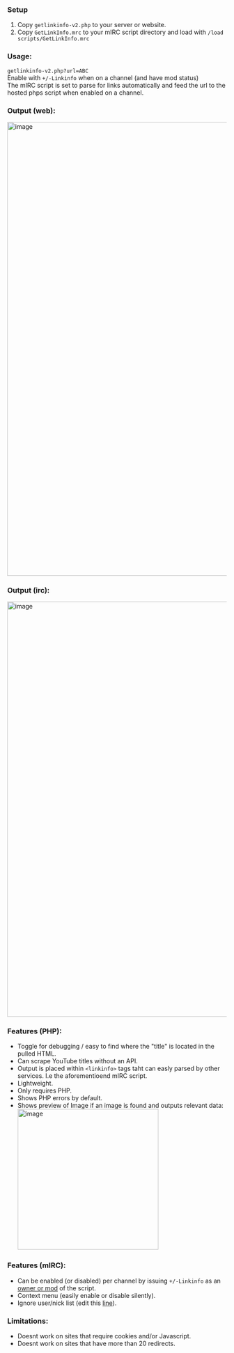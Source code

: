 ### Setup
1. Copy `getlinkinfo-v2.php` to your server or website.
2. Copy `GetLinkInfo.mrc` to your mIRC script directory and load with `/load scripts/GetLinkInfo.mrc`

### Usage:
`getlinkinfo-v2.php?url=ABC`   
Enable with `+/-Linkinfo` when on a channel (and have mod status)    
The mIRC script is set to parse for links automatically and feed the url to the hosted phps script when enabled on a channel. 

### Output (web):
<img width="1043" alt="image" src="https://github.com/Moodkiller/GetLinkInfo/assets/11341653/e4b7fb83-e75a-4dde-ac35-63e0dbec286d">

### Output (irc):
<img width="954" alt="image" src="https://github.com/Moodkiller/GetLinkInfo/assets/11341653/0574d2aa-64f8-48df-8928-bb21fed62843">

### Features (PHP):
* Toggle for debugging / easy to find where the "title" is located in the pulled HTML.
* Can scrape YouTube titles without an API.
* Output is placed within `<linkinfo>` tags taht can easly parsed by other services. I.e the aforementioend mIRC script.
* Lightweight.
* Only requires PHP.
* Shows PHP errors by default.
* Shows preview of Image if an image is found and outputs relevant data:   
   <img width="323" alt="image" src="https://github.com/Moodkiller/GetLinkInfo/assets/11341653/fb504d3c-e9a5-4505-9118-a064d4d1bee3">

### Features (mIRC):
* Can be enabled (or disabled) per channel by issuing `+/-Linkinfo` as an [owner or mod](https://github.com/Moodkiller/GetLinkInfo/blob/main/GetLinkInfo.mrc#L27) of the script.
* Context menu (easily enable or disable silently).
* Ignore user/nick list (edit this [line](https://github.com/Moodkiller/GetLinkInfo/blob/main/GetLinkInfo.mrc#L21)).

### Limitations:
* Doesnt work on sites that require cookies and/or Javascript.
* Doesnt work on sites that have more than 20 redirects.
